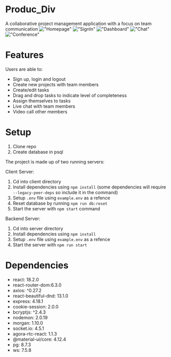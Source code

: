 # Produc_Div

A collaborative project management application with a focus on team communication
!["Homepage"](https://github.com/MHassan47/Produc_Div/blob/feature/cleanup/client/src/Docs/homepage.PNG?raw=true)
!["SignIn"](https://github.com/MHassan47/Produc_Div/blob/feature/cleanup/client/src/Docs/signin.PNG?raw=true)
!["Dashboard"](https://github.com/MHassan47/Produc_Div/blob/feature/cleanup/client/src/Docs/dashboard.PNG?raw=true)
!["Chat"](https://github.com/MHassan47/Produc_Div/blob/feature/cleanup/client/src/Docs/Chat.PNG?raw=true)
!["Conference"](https://github.com/MHassan47/Produc_Div/blob/feature/cleanup/client/src/Docs/Conference.PNG?raw=true)

# Features

Users are able to:

- Sign up, login and logout
- Create new projects with team members
- Create/edit tasks
- Drag and drop tasks to indicate level of completeness
- Assign themselves to tasks
- Live chat with team members
- Video call other members

# Setup

1. Clone repo
2. Create database in psql

The project is made up of two running servers:

Client Server:

1. Cd into client directory
2. Install dependencies using `npm install` (some dependencies will require `--legacy-peer-deps` so include it in the command)
3. Setup `.env` file using `example.env` as a refence
4. Reset database by running `npm run db:reset`
5. Start the server with `npm start` command

Backend Server:

1. Cd into server directory
2. Install dependencies using `npm install`
3. Setup `.env` file using `example.env` as a refence
4. Start the server with `npm run start`

# Dependencies

- react: 18.2.0
- react-router-dom:6.3.0
- axios: ^0.27.2
- react-beautiful-dnd: 13.1.0
- express: 4.18.1
- cookie-session: 2.0.0
- bcryptjs: ^2.4.3
- nodemon: 2.0.19
- morgan: 1.10.0
- socket.io: 4.5.1
- agora-rtc-react: 1.1.3
- @material-ui/core: 4.12.4
- pg: 8.7.3
- ws: 7.5.8
